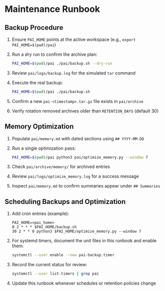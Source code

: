 # Maintenance Runbook

## Backup Procedure

1. Ensure `PAI_HOME` points at the active workspace (e.g., `export PAI_HOME=$(pwd)/pai`)
2. Run a dry run to confirm the archive plan:

   ```bash
   PAI_HOME=$(pwd)/pai ./pai/backup.sh --dry-run
   ```

3. Review `pai/logs/backup.log` for the simulated `tar` command
4. Execute the real backup:

   ```bash
   PAI_HOME=$(pwd)/pai ./pai/backup.sh
   ```

5. Confirm a new `pai-<timestamp>.tar.gz` file exists in `pai/archive`
6. Verify rotation removed archives older than `RETENTION_DAYS` (default 30)

## Memory Optimization

1. Populate `pai/memory.md` with dated sections using `## YYYY-MM-DD`
2. Run a single optimization pass:

   ```bash
   PAI_HOME=$(pwd)/pai python3 pai/optimize_memory.py --window 7
   ```

3. Check `pai/archive/memory/` for archived entries
4. Review `pai/logs/optimize_memory.log` for a success message
5. Inspect `pai/memory.md` to confirm summaries appear under `## Summaries`

## Scheduling Backups and Optimization

1. Add cron entries (example):

   ```cron
   PAI_HOME=<pai_home>
   0 2 * * * $PAI_HOME/backup.sh
   30 2 * * 0 python3 $PAI_HOME/optimize_memory.py --window 7
   ```

2. For systemd timers, document the unit files in this runbook and enable them:

   ```bash
   systemctl --user enable --now pai-backup.timer
   ```

3. Record the current status for review:

    ```bash
    systemctl --user list-timers | grep pai
    ```

4. Update this runbook whenever schedules or retention policies change
